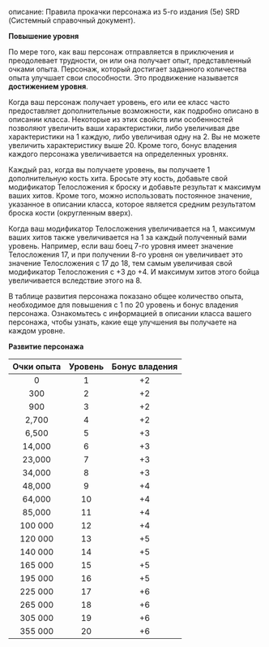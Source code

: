 описание: Правила прокачки персонажа из 5-го издания (5e) SRD (Системный справочный документ).

**Повышение уровня**

По мере того, как ваш персонаж отправляется в приключения и преодолевает трудности, он или она получает опыт, представленный очками опыта. Персонаж, который достигает заданного количества опыта улучшает свои способности. Это продвижение называется **достижением уровня**.

Когда ваш персонаж получает уровень, его или ее класс часто предоставляет дополнительные возможности, как подробно описано в описании класса. Некоторые из этих свойств или особенностей позволяют увеличить ваши характеристики, либо увеличивая две характеристики на 1 каждую, либо увеличивая одну на 2. Вы не можете увеличить характеристику выше 20. Кроме того, бонус владения каждого персонажа увеличивается на определенных уровнях.

Каждый раз, когда вы получаете уровень, вы получаете 1 дополнительную кость хита. Бросьте эту кость, добавьте свой модификатор Телосложения к броску и добавьте результат к максимум ваших хитов. Кроме того, можно использовать постоянное значение, указанное в описании класса, которое является средним результатом броска кости (округленным вверх).

Когда ваш модификатор Телосложения увеличивается на 1, максимум ваших хитов также увеличивается на 1 за каждый полученный вами уровень. Например, если ваш боец 7-го уровня имеет значение Телосложения 17, и при получении 8-го уровня он увеличивает это значение Телосложения с 17 до 18, тем самым увеличивая свой модификатор Телосложения с +3 до +4. И максимум хитов этого бойца увеличивается вследствие этого на 8.

В таблице развития персонажа показано общее количество опыта, необходимое для повышения с 1 по 20 уровень и бонус владения персонажа. Ознакомьтесь с информацией в описании класса вашего персонажа, чтобы узнать, какие еще улучшения вы получаете на каждом уровне.

**Развитие персонажа**

|**Очки опыта**|**Уровень**|**Бонус владения**|
| :-: | :-: | :-: |
|0|1|+2|
|300|2|+2|
|900|3|+2|
|2,700|4|+2|
|6,500|5|+3|
|14,000|6|+3|
|23,000|7|+3|
|34,000|8|+3|
|48,000|9|+4|
|64,000|10|+4|
|85,000|11|+4|
|100 000|12|+4|
|120 000|13|+5|
|140 000|14|+5|
|165 000|15|+5|
|195 000|16|+5|
|225 000|17|+6|
|265 000|18|+6|
|305 000|19|+6|
|355 000|20|+6|

